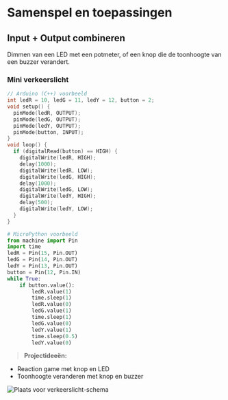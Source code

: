 # Samenspel en toepassingen

## Input + Output combineren
Dimmen van een LED met een potmeter, of een knop die de toonhoogte van een buzzer verandert.

### Mini verkeerslicht

```cpp
// Arduino (C++) voorbeeld
int ledR = 10, ledG = 11, ledY = 12, button = 2;
void setup() {
  pinMode(ledR, OUTPUT);
  pinMode(ledG, OUTPUT);
  pinMode(ledY, OUTPUT);
  pinMode(button, INPUT);
}
void loop() {
  if (digitalRead(button) == HIGH) {
    digitalWrite(ledR, HIGH);
    delay(1000);
    digitalWrite(ledR, LOW);
    digitalWrite(ledG, HIGH);
    delay(1000);
    digitalWrite(ledG, LOW);
    digitalWrite(ledY, HIGH);
    delay(500);
    digitalWrite(ledY, LOW);
  }
}
```

```python
# MicroPython voorbeeld
from machine import Pin
import time
ledR = Pin(15, Pin.OUT)
ledG = Pin(14, Pin.OUT)
ledY = Pin(13, Pin.OUT)
button = Pin(12, Pin.IN)
while True:
    if button.value():
        ledR.value(1)
        time.sleep(1)
        ledR.value(0)
        ledG.value(1)
        time.sleep(1)
        ledG.value(0)
        ledY.value(1)
        time.sleep(0.5)
        ledY.value(0)
```

> **Projectideeën:**
- Reaction game met knop en LED
- Toonhoogte veranderen met knop en buzzer

![Plaats voor verkeerslicht-schema](PLACEHOLDER_VERKEERSLICHT_SCHEMA)
